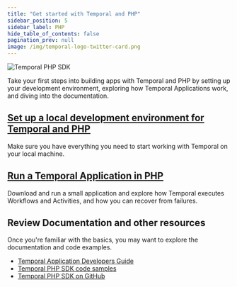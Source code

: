 ```yaml
---
title: "Get started with Temporal and PHP"
sidebar_position: 5
sidebar_label: PHP
hide_table_of_contents: false
pagination_prev: null
image: /img/temporal-logo-twitter-card.png
---
```


![Temporal PHP SDK](/img/sdk_banners/banner_php.png)

Take your first steps into building apps with Temporal and PHP by setting up your development environment, exploring how Temporal Applications work, and diving into the documentation.

## [Set up a local development environment for Temporal and PHP](dev_environment/index.md)

Make sure you have everything you need to start working with Temporal on your local machine.

## [Run a Temporal Application in PHP](hello_world_in_php/index.md)

Download and run a small application and explore how Temporal executes Workflows and Activities, and how you can recover from failures.

## Review Documentation and other resources

Once you're familiar with the basics, you may want to explore the documentation and code examples.

* [Temporal Application Developers Guide](https://docs.temporal.io/dev-guide/php)
* [Temporal PHP SDK code samples](https://github.com/temporalio/samples-php)
* [Temporal PHP SDK on GitHub](https://github.com/temporalio/sdk-php)
